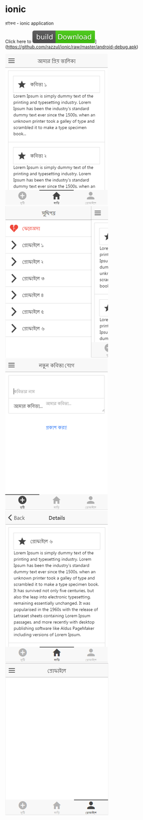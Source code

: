 # ionic
রাইকথা - ionic application 

Click here to ![download](https://github.com/razzul/ionic/blob/master/btn/download.svg)](https://github.com/razzul/ionic/raw/master/android-debug.apk)

![alt tag](https://raw.githubusercontent.com/razzul/ionic/master/screenshot/1.png)
![alt tag](https://raw.githubusercontent.com/razzul/ionic/master/screenshot/2.png)
![alt tag](https://raw.githubusercontent.com/razzul/ionic/master/screenshot/3.png)
![alt tag](https://raw.githubusercontent.com/razzul/ionic/master/screenshot/4.png)
![alt tag](https://raw.githubusercontent.com/razzul/ionic/master/screenshot/5.png)

